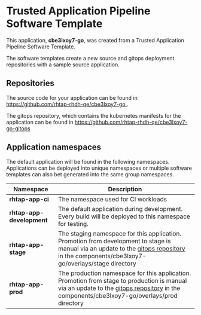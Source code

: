 # Trusted Application Pipeline Software Template

This application, **cbe3lxoy7-go**, was created from a Trusted Application Pipeline Software Template.

The software templates create a new source and gitops deployment repositories with a sample source application. 

## Repositories

The source code for your application can be found in [https://github.com/rhtap-rhdh-qe/cbe3lxoy7-go ](https://github.com/rhtap-rhdh-qe/cbe3lxoy7-go ).
 
The gitops repository, which contains the kubernetes manifests for the application can be found in 
[https://github.com/rhtap-rhdh-qe/cbe3lxoy7-go-gitops ](https://github.com/rhtap-rhdh-qe/cbe3lxoy7-go-gitops ) 

## Application namespaces 

The default application will be found in the following namespaces. Applications can be deployed into unique namespaces or multiple software templates can also bet generated into the same group namespaces.  

|  Namespace   |  Description   |  
| -------- | -------- |
| **rhtap-app-ci** | The namespace used for CI workloads |
| **rhtap-app-development** | The default application during development. Every build will be deployed to this namespace for testing. |
| **rhtap-app-stage** | The staging namespace for this application. Promotion from development to stage is manual via an update to the [gitops repository](https://github.com/rhtap-rhdh-qe/cbe3lxoy7-go-gitops ) in the components/cbe3lxoy7-go/overlays/stage directory |
| **rhtap-app-prod** | The production namespace for this application. Promotion from stage to production is manual via an update to the [gitops repository](https://github.com/rhtap-rhdh-qe/cbe3lxoy7-go-gitops ) in the components/cbe3lxoy7-go/overlays/prod directory |